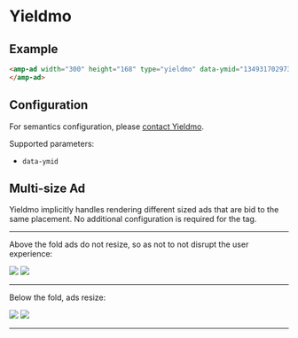 <!---
Copyright 2016 The AMP HTML Authors. All Rights Reserved.

Licensed under the Apache License, Version 2.0 (the "License");
you may not use this file except in compliance with the License.
You may obtain a copy of the License at

      http://www.apache.org/licenses/LICENSE-2.0

Unless required by applicable law or agreed to in writing, software
distributed under the License is distributed on an "AS-IS" BASIS,
WITHOUT WARRANTIES OR CONDITIONS OF ANY KIND, either express or implied.
See the License for the specific language governing permissions and
limitations under the License.
-->

# Yieldmo

## Example

```html
<amp-ad width="300" height="168" type="yieldmo" data-ymid="1349317029731662884">
</amp-ad>
```

## Configuration

For semantics configuration, please [contact Yieldmo](https://yieldmo.com/#contact).

Supported parameters:

- `data-ymid`

## Multi-size Ad

Yieldmo implicitly handles rendering different sized ads that are bid to the same placement. No additional configuration is required for the tag.

---

Above the fold ads do not resize, so as not to not disrupt the user experience:

![](http://test.yieldmo.com.s3.amazonaws.com/amp-demo/big-notResized.gif)
![](http://test.yieldmo.com.s3.amazonaws.com/amp-demo/small-notResized.gif)

---

Below the fold, ads resize:

![](http://test.yieldmo.com.s3.amazonaws.com/amp-demo/big-resized.gif)
![](http://test.yieldmo.com.s3.amazonaws.com/amp-demo/small-resized.gif)

---
